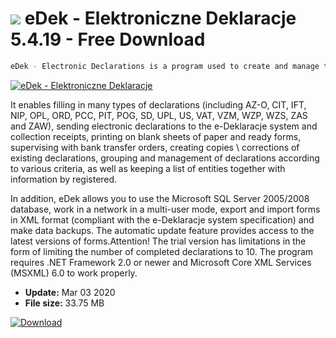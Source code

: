 # ![](https://cdn.softexe.net/static/icon/win.gif) eDek - Elektroniczne Deklaracje 5.4.19 - Free Download

```sh
eDek - Electronic Declarations is a program used to create and manage tax returns.
```
[![eDek - Elektroniczne Deklaracje](https://gallery.dpcdn.pl/imgc/Tools/461/g_-_420x350_1.5_-_x20091103154049.PNG)](https://softexe.net/win/business/management/edek-elektroniczne-deklaracje:hpaf.html)

It enables filling in many types of declarations (including AZ-O, CIT, IFT, NIP, OPL, ORD, PCC, PIT, POG, SD, UPL, US, VAT, VZM, WZP, WZS, ZAS and ZAW), sending electronic declarations to the e-Deklaracje system and collection receipts, printing on blank sheets of paper and ready forms, supervising with bank transfer orders, creating copies \ corrections of existing declarations, grouping and management of declarations according to various criteria, as well as keeping a list of entities together with information by registered.
 
 In addition, eDek allows you to use the Microsoft SQL Server 2005/2008 database, work in a network in a multi-user mode, export and import forms in XML format (compliant with the e-Deklaracje system specification) and make data backups. The automatic update feature provides access to the latest versions of forms.Attention!
 The trial version has limitations in the form of limiting the number of completed declarations to 10.
 The program requires .NET Framework 2.0 or newer and Microsoft Core XML Services (MSXML) 6.0 to work properly.


- **Update:** Mar 03 2020
- **File size:** 33.75 MB

[![Download](https://cdn.softexe.net/static/img/download.png)](https://softexe.net/win/business/management/edek-elektroniczne-deklaracje:hpaf.html)


